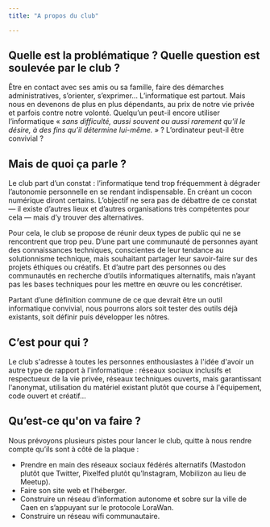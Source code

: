 ```yaml
---
title: "A propos du club"

---
```


## Quelle est la problématique ? Quelle question est soulevée par le club ?

Être en contact avec ses amis ou sa famille, faire des démarches administratives, s’orienter, s’exprimer… L’informatique est partout. Mais nous en devenons de plus en plus dépendants, au prix de notre vie privée et parfois contre notre volonté.
Quelqu’un peut-il encore utiliser l’informatique « *sans difficulté, aussi souvent ou aussi rarement qu’il le désire, à des fins qu’il détermine lui-même.* » ? L’ordinateur peut-il être convivial ?

## Mais de quoi ça parle ?

Le club part d’un constat : l’informatique tend trop fréquemment à dégrader l’autonomie personnelle en se rendant indispensable. En créant un cocon numérique diront certains. L’objectif ne sera pas de débattre de ce constat — il existe d’autres lieux et d’autres organisations très compétentes pour cela — mais d’y trouver des alternatives.

Pour cela, le club se propose de réunir deux types de public qui ne se rencontrent que trop peu. D’une part une communauté de personnes ayant des connaissances techniques, conscientes de leur tendance au solutionnisme technique, mais souhaitant partager leur savoir-faire sur des projets éthiques ou créatifs. Et d’autre part des personnes ou des communautés en recherche d’outils informatiques alternatifs, mais n’ayant pas les bases techniques pour les mettre en œuvre ou les concrétiser.

Partant d’une définition commune de ce que devrait être un outil informatique convivial, nous pourrons alors soit tester des outils déjà existants, soit définir puis développer les nôtres.

## C’est pour qui ?

Le club s'adresse à toutes les personnes enthousiastes à l'idée d'avoir un autre type de rapport à l'informatique : réseaux sociaux inclusifs et respectueux de la vie privée, réseaux techniques ouverts, mais garantissant l'anonymat, utilisation du matériel existant plutôt que course à l'équipement, code ouvert et créatif…

## Qu’est-ce qu'on va faire ?

Nous prévoyons plusieurs pistes pour lancer le club, quitte à nous rendre compte qu’ils sont à côté de la plaque :

- Prendre en main des réseaux sociaux fédérés alternatifs (Mastodon plutôt que Twitter, Pixelfed plutôt qu’Instagram, Mobilizon au lieu de Meetup).
- Faire son site web et l’héberger.
- Construire un réseau d’information autonome et sobre sur la ville de Caen en s’appuyant sur le protocole LoraWan.
- Construire un réseau wifi communautaire.
